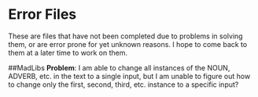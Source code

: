 # Error Files
These are files that have not been completed due to problems in solving them, or are error prone for yet unknown reasons. I hope to come back to them at a later time to work on them.

##MadLibs
**Problem**: I am able to change all instances of the NOUN, ADVERB, etc. in the text to a single input, but I am unable to figure out how to change only the first, second, third, etc. instance to a specific input?
